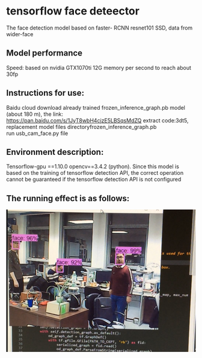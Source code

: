 # tensorflow face deteector
The face detection model based on faster- RCNN resnet101 SSD,  data from wider-face

## Model performance
Speed: based on nvidia GTX1070ti 12G memory per second to reach about 30fp

## Instructions for use:
Baidu cloud download already trained frozen_inference_graph.pb model (about 180 m), the link: https://pan.baidu.com/s/1JyT8wbH4cjzE5LBSqsMdZQ extract code:3dt5, replacement model files directoryfrozen_inference_graph.pb   
run usb_cam_face.py file
## Environment description:
Tensorflow-gpu ==1.10.0 opencv==3.4.2 (python). Since this model is based on the training of tensorflow detection API, the correct operation cannot be guaranteed if the tensorflow detection API is not configured
## The running effect is as follows:
![](picture/result.png)[](picture/result.png)
